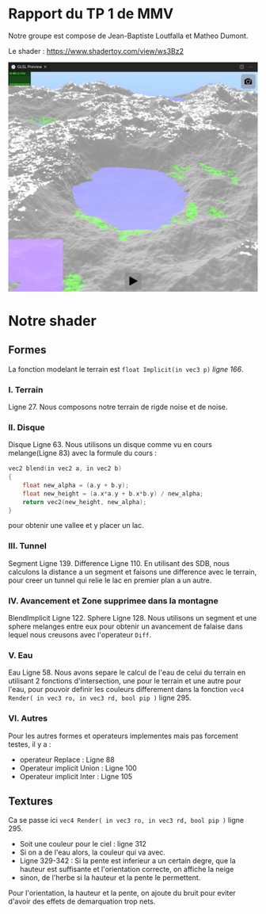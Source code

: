 # Rapport du TP 1 de MMV
Notre groupe est compose de Jean-Baptiste Loutfalla et Matheo Dumont.
  
Le shader : <https://www.shadertoy.com/view/ws3Bz2>

![Resultat](data/screenshot.png)

# Notre shader

## Formes

La fonction modelant le terrain est `float Implicit(in vec3 p)` *ligne 166*. 
### I. Terrain
Ligne 27.
Nous composons notre terrain de rigde noise et de noise.

### II. Disque
Disque Ligne 63.
Nous utilisons un disque comme vu en cours melange(Ligne 83) avec la formule du cours :
```cpp
vec2 blend(in vec2 a, in vec2 b)
{
    float new_alpha = (a.y + b.y);
    float new_height = (a.x*a.y + b.x*b.y) / new_alpha;
    return vec2(new_height, new_alpha);
}
```
pour obtenir une vallee et y placer un lac.

### III. Tunnel
Segment Ligne 139.
Difference Ligne 110. 
En utilisant des SDB, nous calculons la distance a un segment et faisons une difference avec le terrain,
pour creer un tunnel qui relie le lac en premier plan a un autre.

### IV. Avancement et Zone supprimee dans la montagne
BlendImplicit Ligne 122. 
Sphere Ligne 128.
Nous utilisons un segment et une sphere melanges entre eux pour obtenir un avancement de falaise dans 
lequel nous creusons avec l'operateur `Diff`.

### V. Eau
Eau Ligne 58.
Nous avons separe le calcul de l'eau de celui du terrain en utilisant 2 fonctions d'intersection, 
une pour le terrain et une autre pour l'eau, pour pouvoir definir les couleurs differement dans la 
fonction `vec4 Render( in vec3 ro, in vec3 rd, bool pip )` ligne 295.

### VI. Autres
Pour les autres formes et operateurs implementes mais pas forcement testes, il y a :
* operateur Replace : Ligne 88
* Operateur implicit Union : Ligne 100
* Operateur implicit Inter : Ligne 105

  
## Textures
Ca se passe ici `vec4 Render( in vec3 ro, in vec3 rd, bool pip )` ligne 295.

* Soit une couleur pour le ciel : ligne  312
* Si on a de l'eau alors, la couleur qui va avec. 
* Ligne 329-342 : Si la pente est inferieur a un certain degre, que la hauteur est suffisante et l'orientation correcte, on affiche la neige
* sinon, de l'herbe si la hauteur et la pente le permettent.

Pour l'orientation, la hauteur et la pente, on ajoute du bruit pour eviter d'avoir des effets de demarquation trop nets.